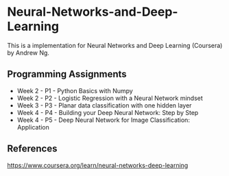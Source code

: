# Neural-Networks-and-Deep-Learning
This is a implementation for Neural Networks and Deep Learning (Coursera) by Andrew Ng.
## Programming Assignments
<ul>
<li>	Week 2 - P1 - Python Basics with Numpy</li>
<li>	Week 2 - P2 - Logistic Regression with a Neural Network mindset </li>
<li>	Week 3 - P3 - Planar data classification with one hidden layer</li>
<li>	Week 4 - P4 - Building your Deep Neural Network: Step by Step</li>
<li>	Week 4 - P5 - Deep Neural Network for Image Classification: Application</li>
 </ul>
 
## References
https://www.coursera.org/learn/neural-networks-deep-learning
